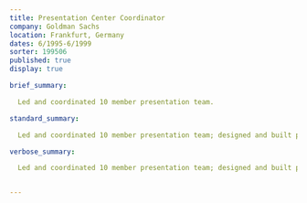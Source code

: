 ```yaml
---
title: Presentation Center Coordinator
company: Goldman Sachs
location: Frankfurt, Germany
dates: 6/1995-6/1999
sorter: 199506
published: true
display: true

brief_summary:

  Led and coordinated 10 member presentation team.

standard_summary:

  Led and coordinated 10 member presentation team; designed and built presentations; designed and built time sheet application.

verbose_summary:

  Led and coordinated 10 member presentation team; designed and built presentations with MS PowerPoint for internal and external clients; designed and built time sheet application in MS Excel.


---
```

